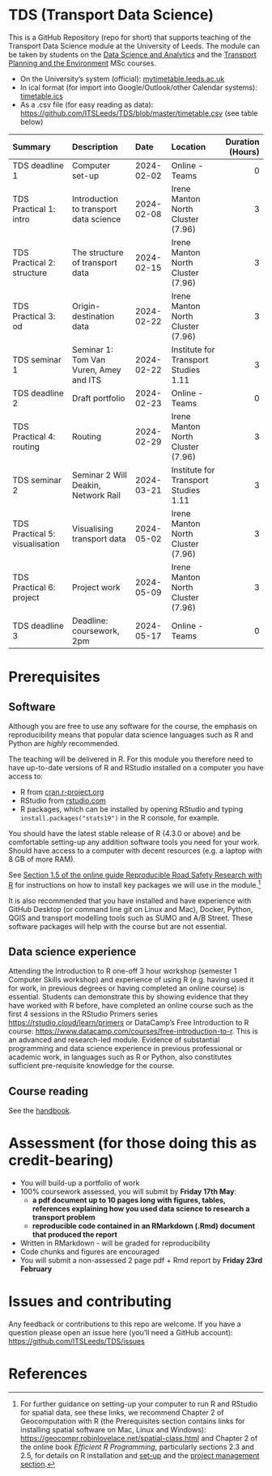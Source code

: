 
<!-- README.md is generated from README.Rmd. Please edit that file -->

# TDS (Transport Data Science)

This is a GitHub Repository (repo for short) that supports teaching of
the Transport Data Science module at the University of Leeds. The module
can be taken by students on the [Data Science and
Analytics](https://courses.leeds.ac.uk/i071/data-science-and-analytics-msc)
and the [Transport Planning and the
Environment](https://courses.leeds.ac.uk/a386/transport-planning-and-the-environment-msc)
MSc courses.

<!-- The module catalogue can be found at [`catalogue.md`](https://github.com/ITSLeeds/TDS/blob/master/catalogue.md). -->
<!-- The computer code accompanying the course can be found in the `code` folders. -->
<!-- To run this code you will need R and Python installed plus various packages and libraries. -->
<!-- The timetable can be found: -->

- On the University’s system (official):
  [mytimetable.leeds.ac.uk](https://mytimetable.leeds.ac.uk/link?timetable.id=202324!module!D5179CB14D503D52757F4BE89B1C998B)
- In ical format (for import into Google/Outlook/other Calendar
  systems): [timetable.ics](timetable.ics)
- As a .csv file (for easy reading as data):
  <https://github.com/ITSLeeds/TDS/blob/master/timetable.csv> (see table
  below)

<!-- See below for the sessions -->

| Summary                        | Description                            | Date       | Location                             | Duration (Hours) |
|:-------------------------------|:---------------------------------------|:-----------|:-------------------------------------|-----------------:|
| TDS deadline 1                 | Computer set-up                        | 2024-02-02 | Online - Teams                       |                0 |
| TDS Practical 1: intro         | Introduction to transport data science | 2024-02-08 | Irene Manton North Cluster (7.96)    |                3 |
| TDS Practical 2: structure     | The structure of transport data        | 2024-02-15 | Irene Manton North Cluster (7.96)    |                3 |
| TDS Practical 3: od            | Origin-destination data                | 2024-02-22 | Irene Manton North Cluster (7.96)    |                3 |
| TDS seminar 1                  | Seminar 1: Tom Van Vuren, Amey and ITS | 2024-02-22 | Institute for Transport Studies 1.11 |                3 |
| TDS deadline 2                 | Draft portfolio                        | 2024-02-23 | Online - Teams                       |                0 |
| TDS Practical 4: routing       | Routing                                | 2024-02-29 | Irene Manton North Cluster (7.96)    |                3 |
| TDS seminar 2                  | Seminar 2 Will Deakin, Network Rail    | 2024-03-21 | Institute for Transport Studies 1.11 |                3 |
| TDS Practical 5: visualisation | Visualising transport data             | 2024-05-02 | Irene Manton North Cluster (7.96)    |                3 |
| TDS Practical 6: project       | Project work                           | 2024-05-09 | Irene Manton North Cluster (7.96)    |                3 |
| TDS deadline 3                 | Deadline: coursework, 2pm              | 2024-05-17 | Online - Teams                       |                0 |

<!-- # References -->
<!-- To access references collected for this course (and contribute more if you want), you can join the 'tds' Zotero group: https://www.zotero.org/groups/956304/tds -->

# Prerequisites

## Software

Although you are free to use any software for the course, the emphasis
on reproducibility means that popular data science languages such as R
and Python are *highly* recommended.

The teaching will be delivered in R. For this module you therefore need
to have up-to-date versions of R and RStudio installed on a computer you
have access to:

- R from [cran.r-project.org](https://cran.r-project.org/)
- RStudio from
  [rstudio.com](https://rstudio.com/products/rstudio/download/#download)
- R packages, which can be installed by opening RStudio and typing
  `install.packages("stats19")` in the R console, for example.

You should have the latest stable release of R (4.3.0 or above) and be
comfortable setting-up any addition software tools you need for your
work. Should have access to a computer with decent resources (e.g. a
laptop with 8 GB of more RAM).

See [Section 1.5 of the online guide Reproducible Road Safety Research
with
R](https://itsleeds.github.io/rrsrr/introduction.html#installing-r-and-rstudio)
for instructions on how to install key packages we will use in the
module.[^1]

It is also recommended that you have installed and have experience with
GitHub Desktop (or command line git on Linux and Mac), Docker, Python,
QGIS and transport modelling tools such as SUMO and A/B Street. These
software packages will help with the course but are not essential.

## Data science experience

Attending the Introduction to R one-off 3 hour workshop (semester 1
Computer Skills workshop) and experience of using R (e.g. having used it
for work, in previous degrees or having completed an online course) is
essential. Students can demonstrate this by showing evidence that they
have worked with R before, have completed an online course such as the
first 4 sessions in the RStudio Primers series
<https://rstudio.cloud/learn/primers> or DataCamp’s Free Introduction to
R course: <https://www.datacamp.com/courses/free-introduction-to-r>.
This is an advanced and research-led module. Evidence of substantial
programming and data science experience in previous professional or
academic work, in languages such as R or Python, also constitutes
sufficient pre-requisite knowledge for the course.

## Course reading

See the [handbook](handbook-tds.md).

<!-- # Slides and lectures -->
<!-- Slides can be found online: -->
<!-- - See https://itsleeds.github.io/TDS/slides/1-intro.html#1 for the introductory slides, for example -->
<!-- - Videos of the lectures can be found on the University of Leeds' Blackboard system (you must must [register](https://www.leeds.ac.uk/info/101040/applying/86/how_to_apply_for_masters_courses) to courses such as [Data Science and Analytics](https://courses.leeds.ac.uk/i071/data-science-and-analytics-msc) or [Transport Planning and the Environment](https://courses.leeds.ac.uk/a386/transport-planning-and-the-environment-msc) to take the course) -->

# Assessment (for those doing this as credit-bearing)

- You will build-up a portfolio of work
- 100% coursework assessed, you will submit by **Friday 17th May**:
  - **a pdf document up to 10 pages long with figures, tables,
    references explaining how you used data science to research a
    transport problem**
  - **reproducible code contained in an RMarkdown (.Rmd) document that
    produced the report**
- Written in RMarkdown - will be graded for reproducibility
- Code chunks and figures are encouraged
- You will submit a non-assessed 2 page pdf + Rmd report by **Friday
  23rd February**

# Issues and contributing

Any feedback or contributions to this repo are welcome. If you have a
question please open an issue here (you’ll need a GitHub account):
<https://github.com/ITSLeeds/TDS/issues>

<!-- # Data -->
<!-- Data for course can be accessed from the repos [Releases](https://github.com/ITSLeeds/TDS/releases) page. -->
<!-- You can, for example, download and unzip the data folder in a local version of the repo (accessed by downloading and unzipp https://github.com/ITSLeeds/TDS/archive/master.zip ) with the following R commands: -->
<!-- If you want to be clever you can use the piggyback package: -->
<!-- ```{r, eval=FALSE, engine='python', echo=FALSE} -->
<!-- import pandas as pd -->
<!-- e = pd.read_csv("/mnt/27bfad9a-3474-4e61-9a43-0156ebc67d67/home/robin/ITSLeeds/TDS/sample-data/everyone.csv") -->
<!-- pd.DataFrame.sort_values(e, "n_coffee") -->
<!-- ``` -->
<!-- # Other projects -->
<!-- - A book on R for Geocomputation: https://github.com/Robinlovelace/geocompr -->
<!-- - A Python package for OSM data analysis: https://github.com/gboeing/osmnx -->
<!-- # Building the website -->
<!-- To publish the slides and other content online, the following commands were used: -->

# References

[^1]:  For further guidance on setting-up your computer to run R and
    RStudio for spatial data, see these links, we recommend Chapter 2 of
    Geocomputation with R (the Prerequisites section contains links for
    installing spatial software on Mac, Linux and Windows):
    <https://geocompr.robinlovelace.net/spatial-class.html> and Chapter
    2 of the online book *Efficient R Programming*, particularly
    sections 2.3 and 2.5, for details on R installation and
    [set-up](https://csgillespie.github.io/efficientR/set-up.html) and
    the [project management
    section](https://csgillespie.github.io/efficientR/set-up.html#project-management).
